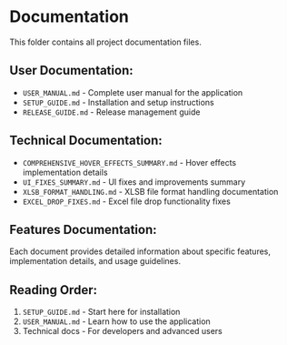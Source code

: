 # Documentation

This folder contains all project documentation files.

## User Documentation:
- `USER_MANUAL.md` - Complete user manual for the application
- `SETUP_GUIDE.md` - Installation and setup instructions
- `RELEASE_GUIDE.md` - Release management guide

## Technical Documentation:
- `COMPREHENSIVE_HOVER_EFFECTS_SUMMARY.md` - Hover effects implementation details
- `UI_FIXES_SUMMARY.md` - UI fixes and improvements summary
- `XLSB_FORMAT_HANDLING.md` - XLSB file format handling documentation
- `EXCEL_DROP_FIXES.md` - Excel file drop functionality fixes

## Features Documentation:
Each document provides detailed information about specific features, implementation details, and usage guidelines.

## Reading Order:
1. `SETUP_GUIDE.md` - Start here for installation
2. `USER_MANUAL.md` - Learn how to use the application
3. Technical docs - For developers and advanced users
